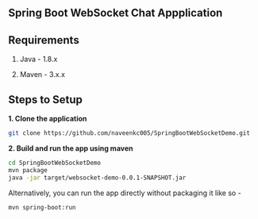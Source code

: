 ## Spring Boot WebSocket Chat Appplication


## Requirements

1. Java - 1.8.x

2. Maven - 3.x.x

## Steps to Setup

**1. Clone the application**

```bash
git clone https://github.com/naveenkc005/SpringBootWebSocketDemo.git
```

**2. Build and run the app using maven**

```bash
cd SpringBootWebSocketDemo
mvn package
java -jar target/websocket-demo-0.0.1-SNAPSHOT.jar
```

Alternatively, you can run the app directly without packaging it like so -

```bash
mvn spring-boot:run
```

